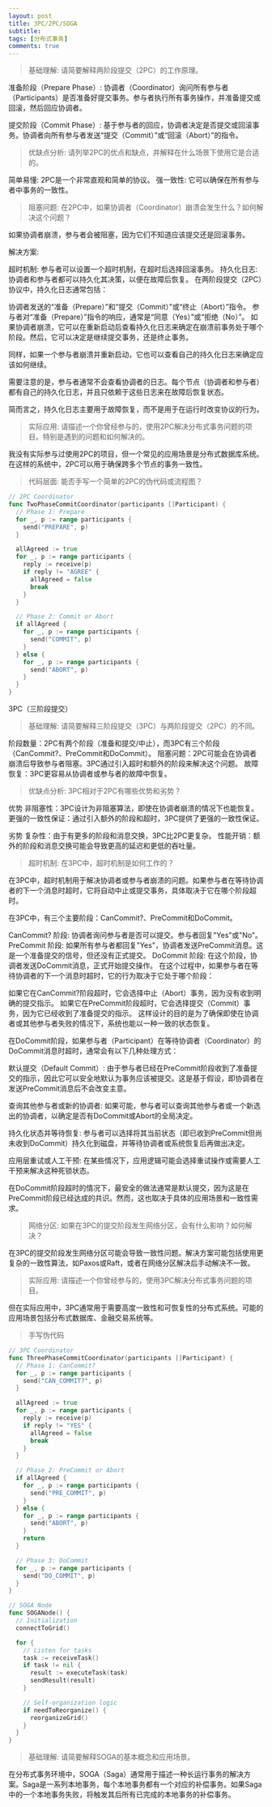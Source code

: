 ```yaml
---
layout: post
title: 3PC/2PC/SOGA
subtitle:
tags: [分布式事务]
comments: true
---
```



> 基础理解: 请简要解释两阶段提交（2PC）的工作原理。

准备阶段（Prepare Phase）: 协调者（Coordinator）询问所有参与者（Participants）是否准备好提交事务。参与者执行所有事务操作，并准备提交或回滚，然后回应协调者。

提交阶段（Commit Phase）: 基于参与者的回应，协调者决定是否提交或回滚事务。协调者向所有参与者发送“提交（Commit）”或“回滚（Abort）”的指令。

> 优缺点分析: 请列举2PC的优点和缺点，并解释在什么场景下使用它是合适的。

简单易懂: 2PC是一个非常直观和简单的协议。
强一致性: 它可以确保在所有参与者中事务的一致性。

> 阻塞问题: 在2PC中，如果协调者（Coordinator）崩溃会发生什么？如何解决这个问题？

如果协调者崩溃，参与者会被阻塞，因为它们不知道应该提交还是回滚事务。

解决方案:

超时机制: 参与者可以设置一个超时机制，在超时后选择回滚事务。
持久化日志: 协调者和参与者都可以持久化其决策，以便在故障后恢复。
在两阶段提交（2PC）协议中，持久化日志通常包括：

协调者发送的“准备（Prepare）”和“提交（Commit）”或“终止（Abort）”指令。
参与者对“准备（Prepare）”指令的响应，通常是“同意（Yes）”或“拒绝（No）”。
如果协调者崩溃，它可以在重新启动后查看持久化日志来确定在崩溃前事务处于哪个阶段。然后，它可以决定是继续提交事务，还是终止事务。

同样，如果一个参与者崩溃并重新启动，它也可以查看自己的持久化日志来确定应该如何继续。

需要注意的是，参与者通常不会查看协调者的日志。每个节点（协调者和参与者）都有自己的持久化日志，并且只依赖于这些日志来在故障后恢复状态。

简而言之，持久化日志主要用于故障恢复，而不是用于在运行时改变协议的行为。

> 实际应用: 请描述一个你曾经参与的，使用2PC解决分布式事务问题的项目。特别是遇到的问题和如何解决的。

我没有实际参与过使用2PC的项目，但一个常见的应用场景是分布式数据库系统。在这样的系统中，2PC可以用于确保跨多个节点的事务一致性。

> 代码层面: 能否手写一个简单的2PC的伪代码或流程图？

```go
// 2PC Coordinator
func TwoPhaseCommitCoordinator(participants []Participant) {
  // Phase 1: Prepare
  for _, p := range participants {
    send("PREPARE", p)
  }

  allAgreed := true
  for _, p := range participants {
    reply := receive(p)
    if reply != "AGREE" {
      allAgreed = false
      break
    }
  }

  // Phase 2: Commit or Abort
  if allAgreed {
    for _, p := range participants {
      send("COMMIT", p)
    }
  } else {
    for _, p := range participants {
      send("ABORT", p)
    }
  }
}


```

3PC（三阶段提交）
> 基础理解: 请简要解释三阶段提交（3PC）与两阶段提交（2PC）的不同。

阶段数量：2PC有两个阶段（准备和提交/中止），而3PC有三个阶段（CanCommit?、PreCommit和DoCommit）。
阻塞问题：2PC可能会在协调者崩溃后导致参与者阻塞。3PC通过引入超时和额外的阶段来解决这个问题。
故障恢复：3PC更容易从协调者或参与者的故障中恢复。

> 优缺点分析: 3PC相对于2PC有哪些优势和劣势？

优势
非阻塞性：3PC设计为非阻塞算法，即使在协调者崩溃的情况下也能恢复。
更强的一致性保证：通过引入额外的阶段和超时，3PC提供了更强的一致性保证。

劣势
复杂性：由于有更多的阶段和消息交换，3PC比2PC更复杂。
性能开销：额外的阶段和消息交换可能会导致更高的延迟和更低的吞吐量。

> 超时机制: 在3PC中，超时机制是如何工作的？

在3PC中，超时机制用于解决协调者或参与者崩溃的问题。如果参与者在等待协调者的下一个消息时超时，它将自动中止或提交事务，具体取决于它在哪个阶段超时。


在3PC中，有三个主要阶段：CanCommit?、PreCommit和DoCommit。

CanCommit? 阶段: 协调者询问参与者是否可以提交。参与者回复"Yes"或"No"。
PreCommit 阶段: 如果所有参与者都回复"Yes"，协调者发送PreCommit消息。这是一个准备提交的信号，但还没有正式提交。
DoCommit 阶段: 在这个阶段，协调者发送DoCommit消息，正式开始提交操作。
在这个过程中，如果参与者在等待协调者的下一个消息时超时，它的行为取决于它处于哪个阶段：

如果它在CanCommit?阶段超时，它会选择中止（Abort）事务，因为没有收到明确的提交指示。
如果它在PreCommit阶段超时，它会选择提交（Commit）事务，因为它已经收到了准备提交的指示。
这样设计的目的是为了确保即使在协调者或其他参与者失败的情况下，系统也能以一种一致的状态恢复。

在DoCommit阶段，如果参与者（Participant）在等待协调者（Coordinator）的DoCommit消息时超时，通常会有以下几种处理方式：

默认提交（Default Commit）: 由于参与者已经在PreCommit阶段收到了准备提交的指示，因此它可以安全地默认为事务应该被提交。这是基于假设，即协调者在发送PreCommit消息后不会改变主意。

查询其他参与者或新的协调者: 如果可能，参与者可以查询其他参与者或一个新选出的协调者，以确定是否有DoCommit或Abort的全局决定。

持久化状态并等待恢复: 参与者可以选择将其当前状态（即已收到PreCommit但尚未收到DoCommit）持久化到磁盘，并等待协调者或系统恢复后再做出决定。

应用层重试或人工干预: 在某些情况下，应用逻辑可能会选择重试操作或需要人工干预来解决这种死锁状态。

在DoCommit阶段超时的情况下，最安全的做法通常是默认提交，因为这是在PreCommit阶段已经达成的共识。然而，这也取决于具体的应用场景和一致性需求。


> 网络分区: 如果在3PC的提交阶段发生网络分区，会有什么影响？如何解决？

在3PC的提交阶段发生网络分区可能会导致一致性问题。解决方案可能包括使用更复杂的一致性算法，如Paxos或Raft，或者在网络分区解决后手动解决不一致。

> 实际应用: 请描述一个你曾经参与的，使用3PC解决分布式事务问题的项目。

但在实际应用中，3PC通常用于需要高度一致性和可恢复性的分布式系统。可能的应用场景包括分布式数据库、金融交易系统等。

> 手写伪代码

```go
// 3PC Coordinator
func ThreePhaseCommitCoordinator(participants []Participant) {
  // Phase 1: CanCommit?
  for _, p := range participants {
    send("CAN_COMMIT?", p)
  }

  allAgreed := true
  for _, p := range participants {
    reply := receive(p)
    if reply != "YES" {
      allAgreed = false
      break
    }
  }

  // Phase 2: PreCommit or Abort
  if allAgreed {
    for _, p := range participants {
      send("PRE_COMMIT", p)
    }
  } else {
    for _, p := range participants {
      send("ABORT", p)
    }
    return
  }

  // Phase 3: DoCommit
  for _, p := range participants {
    send("DO_COMMIT", p)
  }
}

```

```go
// SOGA Node
func SOGANode() {
  // Initialization
  connectToGrid()

  for {
    // Listen for tasks
    task := receiveTask()
    if task != nil {
      result := executeTask(task)
      sendResult(result)
    }

    // Self-organization logic
    if needToReorganize() {
      reorganizeGrid()
    }
  }
}

```

> 基础理解: 请简要解释SOGA的基本概念和应用场景。

在分布式事务环境中，SOGA（Saga）通常用于描述一种长运行事务的解决方案。Saga是一系列本地事务，每个本地事务都有一个对应的补偿事务。如果Saga中的一个本地事务失败，将触发其后所有已完成的本地事务的补偿事务。


